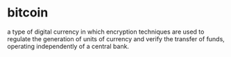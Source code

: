 # bitcoin
a type of digital currency in which encryption techniques are used to regulate the generation of units of currency and verify the transfer of funds, operating independently of a central bank.
